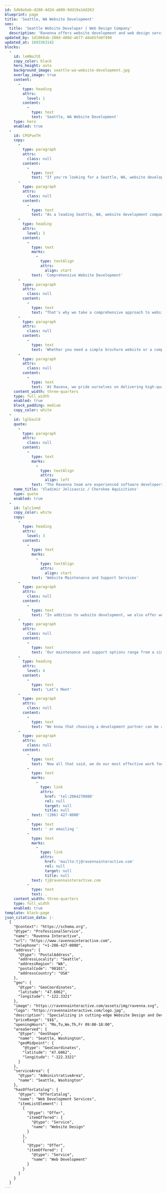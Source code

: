 ```yaml
---
id: 5db8a5eb-d280-4d2d-a600-9dd19a1dd263
blueprint: page
title: 'Seattle, WA Website Development'
seo:
  title: 'Seattle Website Developer | Web Design Company'
  description: 'Ravenna offers website development and web design services in Seattle WA. Our web developers not only aim to make sure your website is fast and responsive, but we also ensure that it works to retain customer leads and engage potential clients.'
updated_by: 1d1068ab-208d-480d-a677-dda65fe0f490
updated_at: 1693363142
blocks:
  -
    id: leHNoJtE
    copy_color: black
    hero_height: auto
    background_image: seattle-wa-website-development.jpg
    overlay_image: true
    content:
      -
        type: heading
        attrs:
          level: 1
        content:
          -
            type: text
            text: 'Seattle, WA Website Development'
    type: hero
    enabled: true
  -
    id: CPGPveTH
    copy:
      -
        type: paragraph
        attrs:
          class: null
        content:
          -
            type: text
            text: "If you're looking for a Seattle, WA, website developer, you're in luck! At Ravenna, our experienced team of website developers is here to help you create a website that looks great and functions seamlessly."
      -
        type: paragraph
        attrs:
          class: null
        content:
          -
            type: text
            text: "As a leading Seattle, WA, website development company, we understand your website is critical to your business's online presence. It's often the first impression that potential customers have of your brand, so it's essential to make it a good one."
      -
        type: heading
        attrs:
          level: 3
        content:
          -
            type: text
            marks:
              -
                type: textAlign
                attrs:
                  align: start
            text: 'Comprehensive Website Development'
      -
        type: paragraph
        attrs:
          class: null
        content:
          -
            type: text
            text: "That's why we take a comprehensive approach to website development. We work closely with our clients to understand their unique needs and goals, and then we design and develop a custom website that meets those requirements."
      -
        type: paragraph
        attrs:
          class: null
        content:
          -
            type: text
            text: 'Whether you need a simple brochure website or a complex e-commerce platform, we have the skills and expertise to bring your vision to life. Our website developers in Seattle are proficient in a wide range of technologies, including the latest JavaScript frameworks and full-stack PHP. Depending on your preferences, we can also develop your website on popular platforms like WordPress or Statamic, Craft, and more.'
      -
        type: paragraph
        attrs:
          class: null
        content:
          -
            type: text
            text: 'At Ravena, we pride ourselves on delivering high-quality websites that are optimized for speed, performance, and user experience. We use the latest web development technologies to ensure your website is responsive, mobile-friendly, and optimized for search engines.'
    content_width: three-quarters
    type: full_width
    enabled: true
    block_padding: medium
    copy_color: white
  -
    id: lglbxul8
    quote:
      -
        type: paragraph
        attrs:
          class: null
        content:
          -
            type: text
            marks:
              -
                type: textAlign
                attrs:
                  align: left
            text: "The Ravenna team are experienced software developers who work quickly and efficiently. I feel comfortable trusting them with my company's critical web infrastructure."
    name_title: 'Vladimir Jelisavcic / Cherokee Aquisitions'
    type: quote
    enabled: true
  -
    id: lglc1omd
    copy_color: white
    copy:
      -
        type: heading
        attrs:
          level: 3
        content:
          -
            type: text
            marks:
              -
                type: textAlign
                attrs:
                  align: start
            text: 'Website Maintenance and Support Services'
      -
        type: paragraph
        attrs:
          class: null
        content:
          -
            type: text
            text: "In addition to website development, we also offer website maintenance and support services. We understand that maintaining a website can be time-consuming, so we're here to help you manage your website and ensure that it stays up-to-date and secure."
      -
        type: paragraph
        attrs:
          class: null
        content:
          -
            type: text
            text: 'Our maintenance and support options range from a simple retainer that gets you priority access to us all the way up to a service-level agreement that guarantees response times, even at 4 in the morning.'
      -
        type: heading
        attrs:
          level: 4
        content:
          -
            type: text
            text: 'Let’s Meet'
      -
        type: paragraph
        attrs:
          class: null
        content:
          -
            type: text
            text: "We know that choosing a development partner can be a daunting task. That's why we always offer a free consultation to help you determine if we're the right fit for your needs. During this consultation, we'll discuss your goals and objectives and answer any questions you may have about our services."
      -
        type: paragraph
        attrs:
          class: null
        content:
          -
            type: text
            text: 'Now all that said, we do our most effective work face-to-face. Contact us to discuss your website needs in Seattle, WA, by calling us at '
          -
            type: text
            marks:
              -
                type: link
                attrs:
                  href: 'tel:2064270000'
                  rel: null
                  target: null
                  title: null
            text: '(206) 427-0000'
          -
            type: text
            text: ' or emailing '
          -
            type: text
            marks:
              -
                type: link
                attrs:
                  href: 'mailto:tj@ravennainteractive.com'
                  rel: null
                  target: null
                  title: null
            text: tj@ravennainteractive.com
          -
            type: text
            text: .
    content_width: three-quarters
    type: full_width
    enabled: true
template: block-page
json_citation_data: |-
  {
    "@context": "https://schema.org",
    "@type": "ProfessionalService",
    "name": "Ravenna Interactive",
    "url": "https://www.ravennainteractive.com",
    "telephone": "+1-206-427-0000",
    "address": {
      "@type": "PostalAddress",
      "addressLocality": "Seattle",
      "addressRegion": "WA",
      "postalCode": "98101",
      "addressCountry": "USA"
    },
    "geo": {
      "@type": "GeoCoordinates",
      "latitude": "47.6062",
      "longitude": "-122.3321"
    },
    "image": "https://ravennainteractive.com/assets/img/ravenna.svg",
    "logo": "https://ravennainteractive.com/logo.jpg",
    "description": "Specializing in cutting-edge Website Design and Development services in Seattle, Washington. Transform your online presence with responsive design, intuitive UI, and robust back-end solutions.",
    "priceRange": "$$$",
    "openingHours": "Mo,Tu,We,Th,Fr 09:00-18:00",
    "areaServed": {
      "@type": "GeoShape",
      "name": "Seattle, Washington",
      "geoMidpoint": {
        "@type": "GeoCoordinates",
        "latitude": "47.6062",
        "longitude": "-122.3321"
      }
    },
    "serviceArea": {
      "@type": "AdministrativeArea",
      "name": "Seattle, Washington"
    },
    "hasOfferCatalog": {
      "@type": "OfferCatalog",
      "name": "Web Development Services",
      "itemListElement": [
        {
          "@type": "Offer",
          "itemOffered": {
            "@type": "Service",
            "name": "Website Design"
          }
        },
        {
          "@type": "Offer",
          "itemOffered": {
            "@type": "Service",
            "name": "Web Development"
          }
        }
      ]
    }
  }
---
```

